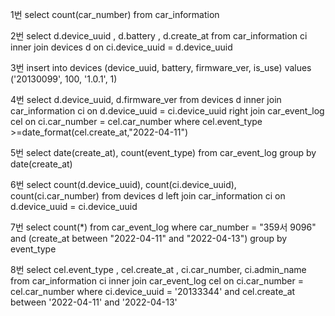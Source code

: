 1번
select 
count(car_number)
from car_information

2번
select
d.device_uuid ,
d.battery ,
d.create_at 
from car_information ci 
inner join devices d 
on ci.device_uuid = d.device_uuid 

3번
insert into devices 
(device_uuid, battery, firmware_ver, is_use)
values
('20130099', 100, '1.0.1', 1)

4번
select
d.device_uuid,
d.firmware_ver 
from devices d
inner join car_information ci 
on d.device_uuid = ci.device_uuid 
right join car_event_log cel 
on ci.car_number = cel.car_number 
where cel.event_type  >=date_format(cel.create_at,"2022-04-11")

5번
select 
date(create_at),
count(event_type) 
from car_event_log
group by date(create_at) 


6번
select 
count(d.device_uuid),
count(ci.device_uuid),
count(ci.car_number)
from devices d 
left join car_information ci 
on d.device_uuid = ci.device_uuid  

7번
select count(*)
from car_event_log
where car_number = "359서 9096"
and (create_at between "2022-04-11" and "2022-04-13")
group by event_type 

8번
select 
cel.event_type ,
cel.create_at ,
ci.car_number,
ci.admin_name 
from car_information ci 
inner join car_event_log cel 
on ci.car_number = cel.car_number
where ci.device_uuid = '20133344'
and cel.create_at  between '2022-04-11' and '2022-04-13'